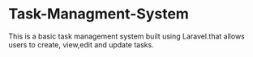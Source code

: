 # Task-Managment-System

This is a basic task management system built using Laravel.that allows users to create, view,edit and update tasks.
